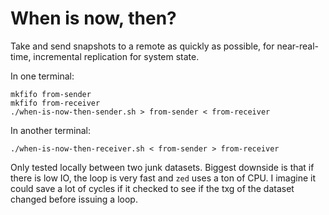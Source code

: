 # When is now, then?

Take and send snapshots to a remote as quickly as possible, for
near-real-time, incremental replication for system state.

In one terminal:

```
mkfifo from-sender
mkfifo from-receiver
./when-is-now-then-sender.sh > from-sender < from-receiver
```

In another terminal:

```
./when-is-now-then-receiver.sh < from-sender > from-receiver
```

Only tested locally between two junk datasets. Biggest downside is
that if there is low IO, the loop is very fast and `zed` uses a ton of
CPU. I imagine it could save a lot of cycles if it checked to see if
the txg of the dataset changed before issuing a loop.
